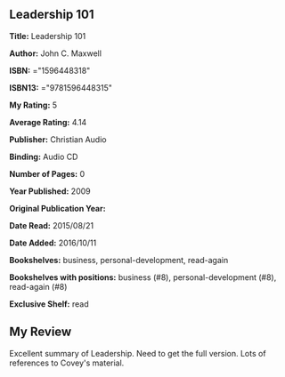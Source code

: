 ## Leadership 101

**Title:** Leadership 101

**Author:** John C. Maxwell

**ISBN:** ="1596448318"

**ISBN13:** ="9781596448315"

**My Rating:** 5

**Average Rating:** 4.14

**Publisher:** Christian Audio

**Binding:** Audio CD

**Number of Pages:** 0

**Year Published:** 2009

**Original Publication Year:** 

**Date Read:** 2015/08/21

**Date Added:** 2016/10/11

**Bookshelves:** business, personal-development, read-again

**Bookshelves with positions:** business (#8), personal-development (#8), read-again (#8)

**Exclusive Shelf:** read


## My Review

Excellent summary of Leadership. Need to get the full version. Lots of references to Covey's material.
